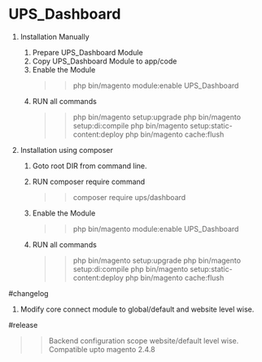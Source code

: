 # UPS_Dashboard

1. Installation Manually

	1. Prepare UPS_Dashboard Module
	2. Copy UPS_Dashboard Module to app/code
	3. Enable the Module
		>> php bin/magento module:enable UPS_Dashboard
	4. RUN all commands
		>> php bin/magento setup:upgrade
		>> php bin/magento setup:di:compile
		>> php bin/magento setup:static-content:deploy
		>> php bin/magento cache:flush
		
1. Installation using composer
		
	1. Goto root DIR from command line.
	2. RUN composer require command	
		>> composer require ups/dashboard
		
	3. Enable the Module
		>> php bin/magento module:enable UPS_Dashboard
	4. RUN all commands
		>> php bin/magento setup:upgrade
		>> php bin/magento setup:di:compile
		>> php bin/magento setup:static-content:deploy
		>> php bin/magento cache:flush

#changelog
1. Modify core connect module to global/default and website level wise.

#release
>> Backend configuration scope website/default level wise.
>> Compatible upto magento 2.4.8